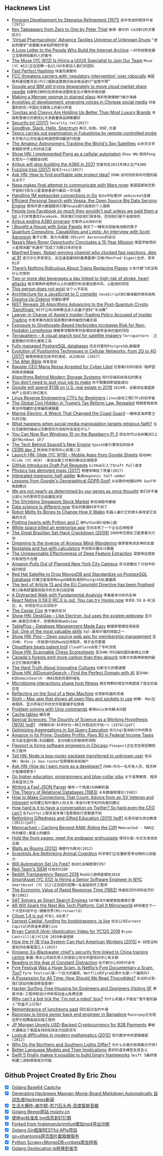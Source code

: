 ## Hacknews List


- [Program Development by Stepwise Refinement (1971)](http://sunnyday.mit.edu/16.355/wirth-refinement.html)  `逐步改进的程序开发(1971)`
- [Key Takeaways from Zero to One by Peter Thiel](https://jakkaps.com/key-takeaways-from-zero-to-one-by-peter-thiel/)  `彼得·泰尔的《从0到1的关键启示》`
- [‘Virtual Pharmacology’ Advance Tackles Universe of Unknown Drugs](https://www.ucsf.edu/news/2019/02/413236/virtual-pharmacology-advance-tackles-universe-unknown-drugs)  `“虚拟药理学”进展解决未知药物的宇宙`
- [A Love Letter to the People Who Build the Internet Archive](https://blog.archive.org/2019/02/14/a-love-letter-to-the-people-who-build-the-internet-archive/)  `一封写给那些建立互联网档案的人的情书`
- [The Muse (YC W12) Is Hiring a UI/UX Specialist to Join Our Team](https://www.themuse.com/jobs/themuse/uiux-specialist)  `Muse (YC W12)正在招聘一名UI/UX专家加入我们的团队`
- [Fast Perfect Hashing](http://www.jandrewrogers.com/2019/02/12/fast-perfect-hashing/)  `快速完美散列`
- [FCC threatens carriers with &#39;regulatory intervention&#39; over robocalls](https://thehill.com/policy/technology/429867-fcc-threatens-carriers-with-regulatory-intervention-on-robocalls)  `美国联邦通信委员会(FCC)威胁运营商对自动电话进行“监管干预”`
- [Google and IBM still trying desperately to move cloud market share needle](https://techcrunch.com/2019/02/12/google-and-ibm-still-trying-desperately-to-move-cloud-market-share-needle/)  `谷歌和IBM仍在拼命地试图改变云计算的市场份额`
- [Making a Menger sponge in stained glass](http://joshmillard.com/sgmenger/)  `用彩色玻璃做门格尔海绵`
- [Anxieties of development: emerging voices in Chinese social media](https://chublicopinion.com/2019/02/09/anxieties-of-development-emerging-voices-in-chinese-social-media/)  `对发展的担忧:中国社交媒体上的新兴声音`
- [Toyotas and Chevys Are Holding Up Better Than Most Luxury Brands](https://www.bloomberg.com/news/articles/2019-02-13/toyotas-and-chevys-are-holding-up-better-than-most-luxury-brands)  `丰田和雪佛兰的表现比大多数奢侈品牌都要好`
- [Security.txt (2017)](https://securitytxt.org)  `Security.txt(2017)`
- [Goodbye, Slack. Hello, Spectrum](https://blog.apollographql.com/goodbye-slack-hello-spectrum-8fa6b979645b)  `再见,松弛。你好,光谱`
- [Tepco carries out examination in Fukushima by remote-controlled probe](https://www.japantimes.co.jp/news/2019/02/13/national/tepco-completes-physical-examination-probe-melted-reactor-fuel/)  `东京电力公司在福岛用遥控探测器进行检查`
- [The Amateur Astronomers Tracking the World&#39;s Spy Satellites](https://www.supercluster.com/editorial/meet-the-amateur-astronomers-hunting-for-spy-satellites)  `业余天文学家跟踪世界上的间谍卫星`
- [Show HN: I implemented Pong as a cellular automaton](https://ericu.github.io/CellCulTuring/)  `Show HN:我将Pong实现为一个细胞自动机`
- [Airbus will stop building the A380 in 2021](https://www.wsj.com/articles/airbus-will-stop-building-its-a380-superjumbo-jet-11550121699)  `空客将在2021年停止生产A380`
- [Fuzzing Irssi (2017)](https://irssi.org/2017/05/12/fuzzing-irssi/)  `起毛Irssi(2017)`
- [Ask HN: How to find profitable side project idea?](item?id=19164037)  `问HN:如何找到有利可图的副业点子?`
- [Nasa makes final attempt to communicate with Mars rover](https://www.theguardian.com/science/2019/feb/13/nasa-makes-final-attempt-to-communicate-with-mars-rover-opportunity)  `美国国家航空和宇宙航行局与火星漫游者进行最后一次沟通`
- [Handling 1M websocket connections in Go](https://github.com/eranyanay/1m-go-websockets)  `在Go中处理1M websocket连接`
- [Efficient Personal Search with Vespa, the Open Source Big Data Serving Engine](https://yahoodevelopers.tumblr.com/post/182787567063/efficient-personal-search-at-scale-with-vespa-the)  `使用开源大数据服务引擎Vespa进行高效的个人搜索`
- [People love Facebook so much they wouldn’t quit unless we paid them a lot](https://www.washingtonpost.com/outlook/2019/02/13/people-love-facebook-so-much-they-wouldnt-quit-unless-we-paid-them-lot/)  `人们非常喜欢Facebook，除非我们付给他们很多钱，否则他们是不会放弃的`
- [Airbus ending A380 program](https://www.cnn.com/2019/02/14/business/a380-airbus-news-emirates/index.html)  `空客终止A380计划`
- [I Bought a House with Solar Panels](https://www.bloomberg.com/graphics/2019-sunrun-solar-panels/)  `我买了一幢有太阳能电池板的房子`
- [Quantum Computing, Capabilities and Limits: An Interview with Scott Aaronson](https://gigaom.com/2019/01/17/quantum-computing-capabilities-and-limits-an-interview-with-scott-aaronson/)  `量子计算，能力与极限:对Scott Aaronson的采访`
- [Nasa’s Mars Rover Opportunity Concludes a 15-Year Mission](https://www.nytimes.com/2019/02/13/science/mars-opportunity-rover-dead.html)  `美国宇航局的火星探测器“机遇号”完成了为期15年的任务`
- [Manfred Eigen, Nobel-winning chemist who clocked fast reactions, dies at 91](https://www.washingtonpost.com/local/obituaries/manfred-eigen-nobel-winning-chemist-who-clocked-the-speeds-of-fast-reactions-dies-at-91/2019/02/10/d9c69136-2c21-11e9-984d-9b8fba003e81_story.html)  `诺贝尔化学奖得主、反应速度最快的曼弗雷德•艾根(Manfred Eigen)去世，享年91岁`
- [There’s Nothing Ridiculous About Trains Replacing Planes](https://slate.com/business/2019/02/high-speed-rail-in-california-and-the-green-new-deal-it-could-work-in-america-but-were-screwing-it-up.html)  `火车代替飞机没有什么可笑的`
- [Two or more diet beverages a day linked to high risk of stroke, heart attacks](https://www-m.cnn.com/2019/02/14/health/diet-soda-women-stroke-heart-attack/index.html)  `每天喝两杯或两杯以上的减肥饮料会增加患中风、心脏病的风险`
- [This person does not exist](https://thispersondoesnotexist.com/)  `这个人不存在`
- [Architecture for a JavaScript to C compiler](https://timr.co/architecture-for-a-js-to-c-compiler)  `JavaScript到C编译器的体系结构`
- [Digging Up Diderot](https://hudsonreview.com/2019/02/digging-up-diderot/)  `挖掘狄德罗`
- [NIST Reveals 26 Algorithms Advancing to the Post-Quantum Crypto ‘Semifinals’](https://www.nist.gov/news-events/news/2019/01/nist-reveals-26-algorithms-advancing-post-quantum-crypto-semifinals)  `NIST公布26种算法进入后量子密码“半决赛”`
- [Lawyer in Charge of Apple’s Insider-Trading Policy Accused of Insider Trading](https://www.bloomberg.com/news/articles/2019-02-13/ex-top-apple-lawyer-levoff-accused-by-sec-of-insider-trading)  `负责苹果内部交易政策的律师被控内幕交易`
- [Exposure to Glyphosate-Based Herbicides Increases Risk for Non-Hodgkin Lymphoma](https://www.sciencedirect.com/science/article/pii/S1383574218300887)  `接触草甘膦除草剂会增加非霍奇金淋巴瘤的风险`
- [Terrapattern – A visual search tool for satellite imagery](http://www.terrapattern.com/)  `Terrapattern -卫星图像的可视化搜索工具`
- [Fully managed PostgreSQL databases](https://www.digitalocean.com/products/managed-databases/)  `完全托管的PostgreSQL数据库`
- [Evolution of Positioning Techniques in Cellular Networks, from 2G to 4G (2017)](https://www.hindawi.com/journals/wcmc/2017/2315036/)  `蜂窝网络定位技术的演进，从2G到4G (2017)`
- [The Alter Bible](https://www.tabletmag.com/jewish-arts-and-culture/279344/robert-alter-bible)  `改变圣经`
- [Rappler CEO Maria Ressa Arrested for Cyber Libel](https://www.rappler.com/nation/223411-maria-ressa-arrested-for-cyber-libel-february-2019)  `拉普勒CEO玛丽亚·瑞萨因网络诽谤被捕`
- [Algorithms Behind Modern Storage Systems](https://www.infoq.com/presentations/storage-algorithms)  `现代存储系统背后的算法`
- [You don&#39;t need to quit your job to make](https://blog.stephsmith.io/you-dont-need-to-quit-your-job-to-make/)  `你不需要辞职就能成功`
- [Google will spend $13B on U.S. real estate in 2019](https://www.cnbc.com/2019/02/13/google-will-spend-13-billion-on-real-estate-moves-in-2019.html)  `2019年，谷歌将在美国房地产上投资130亿美元`
- [Linux Reverse Engineering CTFs for Beginners](https://osandamalith.com/2019/02/11/linux-reverse-engineering-ctfs-for-beginners/)  `Linux逆向工程CTFs的初学者`
- [The Global Con Hidden in Trump’s Tax Reform Law, Revealed](https://www.nytimes.com/2019/02/06/opinion/business-economics/trump-tax-reform-state-of-the-union-2019.html)  `特朗普税收改革法中隐藏的全球骗局被揭露`
- [Marine Electric: A Wreck That Changed the Coast Guard](https://www.maritime-executive.com/features/marine-electric-the-wreck-that-changed-the-coast-guard-forever)  `一艘改变海岸警卫队的沉船`
- [What happens when social media manipulation targets religious faith?](https://www.thedailybeast.com/inside-the-secret-facebook-war-for-mormon-hearts-and-minds)  `当社交媒体的操纵以宗教信仰为目标时会发生什么?`
- [You Can Now Run Windows 10 on the Raspberry Pi 3](https://www.tomshardware.com/news/windows-10-arm-raspberry-pi-3-installer,38604.html)  `现在你可以在树莓派3上运行Windows 10了`
- [The Tech Behind SpaceX’s New Engine](https://hackaday.com/2019/02/13/the-impossible-tech-behind-spacexs-new-engine/)  `SpaceX新引擎背后的技术`
- [CERN day 2](https://remysharp.com/2019/02/13/cern-day-2)  `欧洲核子研究中心的第二天`
- [Launch HN: Glide (YC W19) – Mobile Apps from Google Sheets](item?id=19163081)  `启动HN: Glide (YC W19) -来自谷歌工作表的移动应用程序`
- [GitHub Introduces Draft Pull Requests](https://github.blog/2019-02-14-introducing-draft-pull-requests/)  `GitHub引入了Draft Pull请求`
- [Physics has demoted mass (2017)](http://m.nautil.us/issue/54/the-unspoken/physics-has-demoted-mass)  `物理学降低了质量(2017)`
- [Integrated magnonic half-adder](https://arxiv.org/abs/1902.02855)  `集成magnonic half-adder`
- [Lessons from Google&#39;s Geographical GDPR Goof](https://www.dmnews.com/data/data-management/data-privacy/article/21047138/dont-be-stupid-3-lessons-from-googles-geographical-gdpr-goof)  `从谷歌的地理GDPR Goof中吸取教训`
- [We are not nearly as determined by our genes as once thought](http://nautil.us/issue/68/context/its-the-end-of-the-gene-as-we-know-it)  `我们并不像以前认为的那样完全由基因决定`
- [The Shrinking Singapore Stock Market](https://www.bloomberg.com/news/features/2019-02-11/the-incredible-shrinking-singapore-stock-market)  `新加坡股市萎缩`
- [Data science is different now](https://veekaybee.github.io/2019/02/13/data-science-is-different/)  `现在的数据科学不同了`
- [Robot Melts Its Bones to Change How It Walks](https://spectrum.ieee.org/automaton/robotics/robotics-hardware/robot-melts-its-bones-to-change-how-it-walks)  `机器人融化它的骨头来改变它走路的方式`
- [Plotting hearts with Python and C](https://github.com/susam/heart)  `用Python和C绘制心脏`
- [White space killed an enterprise app](https://uxdesign.cc/how-white-space-killed-an-enterprise-app-and-why-data-density-matters-b3afad6a5f2a)  `空白杀死了一个企业应用程序`
- [The Great Brazilian Sat-Hack Crackdown (2009)](https://www.wired.com/2009/04/fleetcom/)  `2009年巴西反卫星黑客大行动`
- [Dreaming Is the Inverse of Anxious Mind-Wandering](https://psyarxiv.com/k6trz)  `做梦是焦虑走神的反面`
- [Nostalgia and fun with calculators](http://ludditus.com/2019/02/10/nostalgia-fun-with-calculators/)  `怀旧和乐趣与计算器`
- [The Unreasonable Effectiveness of Deep Feature Extraction](http://www.basilica.ai/blog/the-unreasonable-effectiveness-of-deep-feature-extraction/)  `深度特征提取的有效性不合理`
- [Amazon Pulls Out of Planned New York City Campus](https://www.nytimes.com/2019/02/14/nyregion/amazon-hq2-queens.html)  `亚马逊撤出了计划中的纽约校区`
- [Red Hat Satellite to Drop MongoDB and Standardize on PostgreSQL Database](https://www.redhat.com/en/blog/red-hat-satellite-standardize-postgresql-backend)  `红帽卫星放弃MongoDB和标准的PostgreSQL数据库`
- [The text of Article 13 and the EU Copyright Directive has been finalised](https://juliareda.eu/2019/02/eu-copyright-final-text/)  `第13条和欧盟版权指令的文本已经定稿`
- [A Distracted Walk with Fundamental Analysis](https://portfolio.construction/blog/2019/02/a-distracted-walk-with-fundamental-analysis)  `带着基本分析的走神`
- [React Native 0.59.0-RC.0 is out. You can try Hooks now](https://github.com/facebook/react-native/releases/tag/v0.59.0-rc.0)  `本机0.59.0-RC反应。0。你现在可以试试钩子`
- [The Caviar Con](https://longreads.com/2019/02/12/the-caviar-con/)  `鱼子酱的反对`
- [Show HN: DeskGap – Like Electron, but uses the system webview](https://deskgap.com/)  `显示HN:桌面空白电子，但使用系统webview`
- [TablePlus – Database Management Made Easy](https://tableplus.io/)  `数据库管理变得容易`
- [Sql: One of the most valuable skills](http://www.craigkerstiens.com/2019/02/12/sql-most-valuable-skill/)  `Sql:最有价值的技能之一`
- [Show HN: Pino – Open source web app for membership management](https://pinomembers.com)  `显示HN: Pino -开放源代码的web应用程序，用于会员管理`
- [Cloudflare beats patent troll](https://blog.cloudflare.com/winning-the-blackbird-battle/)  `Cloudflare击败了专利流氓`
- [Show HN: Scannable Chess Scoresheets](https://www.reinechess.com/)  `显示HN:可扫描的国际象棋比分表`
- [Canada&#39;s forests emit more carbon than they absorb](https://www.cbc.ca/news/canada/calgary/canada-forests-carbon-sink-or-source-1.5011490)  `加拿大的森林排放的碳比它们吸收的要多`
- [The Hard Truth About Innovative Cultures](https://hbr.org/2019/01/the-hard-truth-about-innovative-cultures)  `创新文化的硬道理`
- [Show HN: AIDomainSearch – Find the Perfect Domain with AI](https://aidomainsearch.com/?)  `显示HN: AIDomainSearch -用AI找到完美的域名`
- [Microbiome interactions shape host fitness](https://nextjournal.com/csi/microbiome-interactions-shape-host-fitness/article)  `微生物群的相互作用塑造了宿主的适应性`
- [Reflecting on the Soul of a New Machine](http://dtrace.org/blogs/bmc/2019/02/10/reflecting-on-the-soul-of-a-new-machine/)  `反思新机器的灵魂`
- [Sloth – Mac app that shows all open files and sockets in use](https://github.com/sveinbjornt/Sloth)  `树懒- Mac应用程序，显示所有打开的文件和套接字在使用`
- [Problem solving with Unix commands](http://vegardstikbakke.com/unix/)  `使用Unix命令解决问题`
- [Cache tables](https://fgiesen.wordpress.com/2019/02/11/cache-tables/)  `缓存表`
- [Special Sciences: The Disunity of Science as a Working Hypothesis (1974) [pdf]](https://fewd.univie.ac.at/fileadmin/user_upload/inst_ethik_wiss_dialog/Fodor__J._1974._Special_sciences_in_Synhtese.pdf)  `《特殊科学:科学作为一种工作假说的不统一》(1974)[pdf]`
- [Optimizing Aggregations in Sql Query Execution](https://rockset.com/blog/distributed-aggregation-queries-a-rockset-intern-story/)  `优化Sql查询执行中的聚合`
- [Amazon in Its Prime: Doubles Profits, Pays $0 in Federal Income Taxes](https://itep.org/amazon-in-its-prime-doubles-profits-pays-0-in-federal-income-taxes/)  `亚马逊全盛时期:利润翻倍，支付0美元的联邦所得税`
- [Flexport is hiring software engineers in Chicago](https://www.flexport.com/careers/department/engineering)  `Flexport正在芝加哥招聘软件工程师`
- [Tell HN: Node.js koa-router package transferred to unknown user](https://github.com/nodejs/package-maintenance/issues/77#issuecomment-463356844)  `告诉HN: Node.js koa-router包转移到未知用户`
- [Ask HN: How do I earn more as a developer?](item?id=19161489)  `问HN:作为一名开发人员，我怎样才能赚得更多?`
- [On higher education, programmers and blue-collar jobs](https://habr.com/en/post/439762/)  `关于高等教育、程序员和蓝领工作`
- [Writing a Fast JSON Parser](https://chadaustin.me/2017/05/writing-a-really-really-fast-json-parser/)  `编写一个快速JSON解析器`
- [The Theory of Relational Databases (1983)](http://web.cecs.pdx.edu/~maier/TheoryBook/TRD.html)  `关系数据库理论(1983)`
- [How to Make Connections That Count: Advice from an SV Veteran and Introvert](https://firstround.com/review/how-to-make-connections-that-count-advice-from-a-silicon-valley-veteran-and-introvert/)  `如何建立有价值的人际关系:来自SV老手和内向者的建议`
- [How hard is it to have a conversation on Twitter? So hard even the CEO can’t](https://www.recode.net/2019/2/12/18222558/kara-swisher-jack-dorsey-twitter-interview-conversation-karajack-livetweet)  `在Twitter上聊天有多难?连首席执行官都做不到`
- [Rethinking Giftedness and Gifted Education (2011) [pdf]](https://www.apa.org/ed/schools/gifted/rethinking-giftedness.pdf)  `反思天赋与资优教育(2011)[pdf]`
- [Memcached – Caching Beyond RAM: Riding the Cliff](https://memcached.org/blog/nvm-multidisk/)  `Memcached - RAM之外的缓存:悬崖上的缓存`
- [Hold the front pages: meet the endpaper enthusiasts](https://www.theguardian.com/books/booksblog/2019/jan/24/hold-the-front-pages-meet-the-endpaper-enthusiasts)  `保持头版:与论文发烧友见面`
- [Walls as Rooms (2012)](http://socks-studio.com/2012/04/06/walls-as-rooms-british-castles-and-louis-khan/)  `墙壁作为房间(2012)`
- [Scientists Are Rethinking Animal Cognition](https://www.theatlantic.com/magazine/archive/2019/03/what-the-crow-knows/580726/)  `科学家们正在重新思考动物的认知能力`
- [Will Automation Set Us Free?](http://bostonreview.net/philosophy-religion/david-moscrop-will-automation-set-us-free)  `自动化会解放我们吗?`
- [Red Team&#39;s SIEM](https://github.com/outflanknl/RedELK)  `红色的SIEM`
- [Reddit Transparency Report 2018](https://www.redditinc.com/policies/transparency-report-2018)  `Reddit透明度报告2018`
- [SmartAsset (YC S12) Is Hiring a Senior Software Engineer in NYC](https://smartasset.com/careers/?gh_jid=4049845002)  `SmartAsset (YC S12)正在纽约招聘一名高级软件工程师`
- [The Economic Value of Rapid Response Time (1982)](https://jlelliotton.blogspot.com/p/the-economic-value-of-rapid-response.html)  `快速反应时间的经济价值(1982)`
- [SAT Solvers as Smart Search Engines](https://www.msoos.org/2019/02/sat-solvers-as-smart-search-engines/)  `SAT解决方案是智能搜索引擎`
- [AR Will Spark the Next Big Tech Platform: Call It Mirrorworld](https://www.wired.com/story/mirrorworld-ar-next-big-tech-platform/)  `AR将催生下一个大型科技平台:镜像世界(Mirrorworld)`
- [Cilium 1.4 is out](https://cilium.io/blog/2019/02/12/cilium-14)  `纤毛1.4出来了`
- [Earnest Capital, funding for bootstrappers, is live](https://earnestcapital.com/is-earnest-capital-live-yet/)  `创业公司Earnest Capital的资金来源是live`
- [Bryan Cantrill (Anti-)Application Video for YC120 2019](https://www.youtube.com/watch?v=px9OjW7GB0Q)  `Bryan Cantrill(反)YC120 2019申请视频`
- [How the H-1B Visa System Can Hurt American Workers (2015)](https://www.nytimes.com/interactive/2015/11/06/us/11visa-listy.html)  `H-1B签证制度如何伤害美国工人(2015)`
- [Xinjiang: Ex-Blackwater chief&#39;s security firm linked to China training centre](https://www.bbc.com/news/world-asia-china-47089665)  `新疆:黑水公司前负责人的保安公司与中国培训中心有关联`
- [Reading in the Age of Constant Distraction](https://www.theparisreview.org/blog/2019/02/08/reading-in-the-age-of-constant-distraction/)  `在不断分心的时代读书`
- [Fyre Festival Was a Huge Scam. Is Netflix’s Fyre Documentary a Scam, Too?](https://newrepublic.com/article/153095/fyre-festival-huge-scam-netflixs-fyre-documentary-scam-too)  `Fyre Festival是一个巨大的骗局。Netflix的Fyre纪录片也是一个骗局吗?`
- [A Possession for All Time: How Should We Read Thucydides?](https://www.laphamsquarterly.org/roundtable/possession-all-time)  `永远的占有:我们该如何解读修昔底德?`
- [Hacker Surfing: Free Housing for Engineers and Designers Visiting SF](https://hackersurfing.com/2019)  `黑客冲浪:工程师和设计师参观旧金山免费住房`
- [Why can’t a bot tick the &#39;I&#39;m not a robot&#39; box?](https://www.quora.com/Why-can-t-a-bot-tick-the-Im-not-a-robot-box/answer/Oliver-Emberton?share=1)  `为什么机器人不能在“我不是机器人”的盒子上打钩?`
- [Remembrance of luncheons past](https://www.the-tls.co.uk/articles/public/hungry-novels-laura-freeman/)  `回忆起过去的午餐`
- [Razorpay is hiring senior back end engineer in Bangalore](item?id=19157047)  `Razorpay正在班加罗尔招聘高级后端工程师`
- [JP Morgan Unveils USD-Backed Cryptocurrency for B2B Payments](https://decryptmedia.com/5173/jp-morgan-coin-cryptocurrency)  `摩根大通推出了美国支持的B2B支付加密货币`
- [Logical difficulties in modern mathematics (2012)](https://njwildberger.com/2012/10/13/the-problem-of-rigour-in-modern-mathematics/)  `现代数学中的逻辑难题(2012)`
- [Why Do the Northern and Southern Lights Differ?](https://www.scientificamerican.com/article/why-do-the-northern-and-southern-lights-differ/)  `为什么北极光和南极光不同?`
- [Better Language Models and Their Implications](https://blog.openai.com/better-language-models/)  `更好的语言模型及其含义`
- [Swift 5 finally makes it possible to build binary frameworks](https://instabug.com/blog/swift-5-module-stability-workaround-for-binary-frameworks/)  `Swift 5最终使构建二进制框架成为可能`

## Github Project Created By Eric Zhou

- [x] [Golang Base64 Captcha](https://github.com/mojocn/base64Captcha)
- [x] [Generating Hacknews Maoyan-Movie-Board Markdown Automatically 自动生成Hacknews新闻](https://github.com/dejavuzhou/md-genie)
- [x] [生活大爆炸-谢尔顿-剪刀石头布-百度智能音箱](https://github.com/mojocn/dueros-bang-game)
- [x] [Golang Beego网站 mojotv.cn](https://github.com/mojocn/www.mojotv.cn)
- [x] [使用go标准库,log信息到钉钉群](https://github.com/mojocn/dooger)
- [x] [Forked from fogleman/primitive增加mp4导出功能](https://github.com/mojocn/primitive)
- [x] [Golang Gin框架RESTful APIs项目](https://github.com/JJJJJJJerk/ezier-golang-web-api-framework)
- [x] [go+phantomjs网页图片截取微服务](https://github.com/mojocn/screen_shot)
- [x] [Python Scrapy+MongoDB+cnbeta爬虫样板](https://github.com/mojocn/scrapy_mongodb_boilerplate_cnbeta)
- [x] [Golang Geolocation Ip转换到省市](https://github.com/mojocn/ip2location)